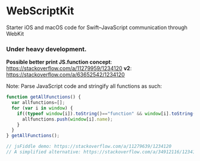 # WebScriptKit
Starter iOS and macOS code for Swift–JavaScript communication through WebKit

### Under heavy development.

**Possible better print JS.function concept**: https://stackoverflow.com/a/11279959/1234120
**v2**: https://stackoverflow.com/a/63652542/1234120

Note: Parse JavaScript code and stringify all functions as such:
```js
function getAllFunctions() { 
  var allfunctions=[];
  for (var i in window) {
    if((typeof window[i]).toString()=="function" && window[i].toString().indexOf("native")==-1) {
      allfunctions.push(window[i].name);
    }
  }
} getAllFunctions();

// jsFiddle demo: https://stackoverflow.com/a/11279639/1234120
// A simplified alternative: https://stackoverflow.com/a/34912116/1234120
```
